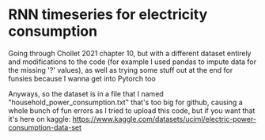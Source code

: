 # RNN timeseries for electricity consumption

Going through Chollet 2021 chapter 10, but with a different dataset entirely and modifications to the code (for example I used pandas to impute data for the missing '?' values), as well as trying some stuff out at the end for funsies because I wanna get into Pytorch too

Anyways, so the dataset is in a file that I named "household_power_consumption.txt" that's too big for github, causing a whole bunch of fun errors as I tried to upload this code, but if you want that it's here on kaggle: https://www.kaggle.com/datasets/uciml/electric-power-consumption-data-set

